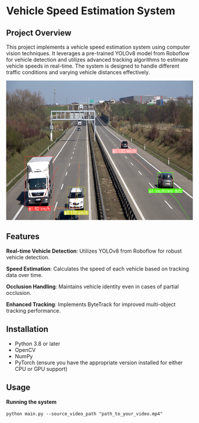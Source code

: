 # Vehicle Speed Estimation System

## Project Overview 
This project implements a vehicle speed estimation system using computer vision techniques. It leverages a pre-trained YOLOv8 model from Roboflow for vehicle detection and utilizes advanced tracking algorithms to estimate vehicle speeds in real-time. The system is designed to handle different traffic conditions and varying vehicle distances effectively.

![Alt text](https://github.com/WenfongWW/Portfolio_Project/blob/75afb95bd0170d554f673d09d5100e5800654060/Deep%20Learning/Vehicle%20Speed%20Estimation%20-%20Computer%20Vision/images/tracking_vehicle.png)

## Features
**Real-time Vehicle Detection**: Utilizes YOLOv8 from Roboflow for robust vehicle detection.

**Speed Estimation**: Calculates the speed of each vehicle based on tracking data over time.

**Occlusion Handling**: Maintains vehicle identity even in cases of partial occlusion.

**Enhanced Tracking**: Implements ByteTrack for improved multi-object tracking performance.

## Installation
- Python 3.8 or later
- OpenCV
- NumPy
- PyTorch (ensure you have the appropriate version installed for either CPU or GPU support)

## Usage
**Running the system**

```python main.py --source_video_path "path_to_your_video.mp4"```
